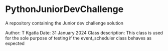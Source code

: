 # PythonJuniorDevChallenge

A repository containing the Junior dev challenge solution

Author: T Kgatla
Date: 31 January 2024
Class description: This class is used for the sole purpose of testing if the event_scheduler class behaves as expected
